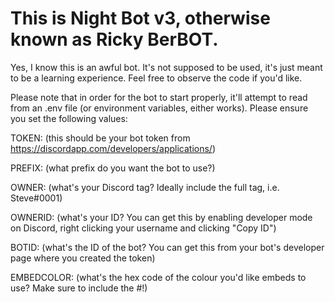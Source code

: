 # This is Night Bot v3, otherwise known as Ricky BerBOT.

Yes, I know this is an awful bot. It's not supposed to be used, it's just meant to be a learning experience. Feel free to observe the code if you'd like.

Please note that in order for the bot to start properly, it'll attempt to read from an .env file (or environment variables, either works). Please ensure you set the following values:

TOKEN: (this should be your bot token from https://discordapp.com/developers/applications/)

PREFIX: (what prefix do you want the bot to use?)

OWNER: (what's your Discord tag? Ideally include the full tag, i.e. Steve#0001)

OWNERID: (what's your ID? You can get this by enabling developer mode on Discord, right clicking your username and clicking "Copy ID")

BOTID: (what's the ID of the bot? You can get this from your bot's developer page where you created the token)

EMBEDCOLOR: (what's the hex code of the colour you'd like embeds to use? Make sure to include the #!)

